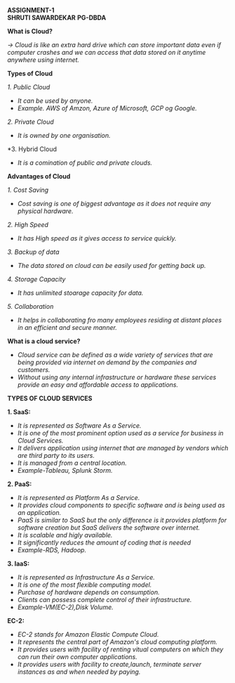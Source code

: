 **ASSIGNMENT-1**              
**SHRUTI SAWARDEKAR**
**PG-DBDA**

**What is Cloud?**

*-> Cloud is like an extra hard drive which can store important data even if computer crashes 
and we can access that data stored on it anytime anywhere using internet.*

**Types of Cloud**

*1. Public Cloud*
- *It can be used by anyone.*
- *Example. AWS of Amzon, Azure of Microsoft, GCP og Google.*

*2. Private Cloud*
- *It is owned by one organisation.*

*3. Hybrid Cloud
- *It is a comination of public and private clouds.*

**Advantages of Cloud**

*1. Cost Saving*
- *Cost saving is one of biggest advantage as it does not require any physical hardware.*

*2. High Speed*
- *It has High speed as it gives access to service quickly.*

*3. Backup of data*
- *The data stored on cloud can be easily used for getting back up.*

*4. Storage Capacity*
- *It has unlimited stoarage capacity for data.*

*5. Collaboration*
- *It helps in collaborating fro many employees residing at distant places in an efficient and 
secure manner.*

**What is a cloud service?**

- *Cloud service can be defined as a wide variety of services that are being provided via 
internet on demand by the companies and customers.*
- *Without using any internal infrastructure or hardware these services provide an easy and affordable access
to applications.*

**TYPES OF CLOUD SERVICES**

**1. SaaS:**

- *It is represented as Software As a Service.*
- *It is one of the most prominent option used as a service for business in Cloud Services.*
- *It delivers application using internet that are managed by vendors which are third party to its users.*
- *It is managed from a central location.*
- *Example-Tableau, Splunk Storm.*


**2. PaaS:**

- *It is represented as Platform As a Service.*
- *It provides cloud components to specific software and is being used as an application.*
- *PaaS is similar to SaaS but the only difference is it provides platform for software creation but SaaS 
delivers the software over internet.*
- *It is scalable and higly available.*
- *It significantly reduces the amount of coding that is needed*
- *Example-RDS, Hadoop.*

**3. IaaS:**

 - *It is represented as Infrastructure As a Service.*
 - *It is one of the most flexible computing model.*
 - *Purchase of hardware depends on consumption.*
 - *Clients can possess complete control of their infrastructure.*
 - *Example-VM(EC-2),Disk Volume.*

**EC-2:**

- *EC-2 stands for Amazon Elastic Compute Cloud.*
- *It represents the central part of Amazon's cloud computing platform.*
- *It provides users with facility of renting vitual computers on which they can run their own computer applications.*
- *It provides users with facility to create,launch, terminate server instances as and when needed by paying.*
